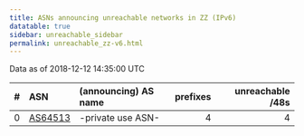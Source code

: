 ```yaml
---
title: ASNs announcing unreachable networks in ZZ (IPv6)
datatable: true
sidebar: unreachable_sidebar
permalink: unreachable_zz-v6.html
---
```


Data as of 2018-12-12 14:35:00 UTC


<div class="datatable-begin"></div>

|   # | ASN                                    | (announcing) AS name   |   prefixes |   unreachable /48s |
|----:|:---------------------------------------|:-----------------------|-----------:|-------------------:|
|   0 | [AS64513](unreachable_AS64513-v6.html) | -private use ASN-      |          4 |                  4 |

<div class="datatable-end"></div>